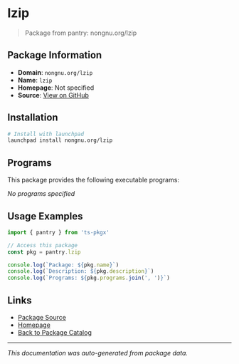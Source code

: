 # lzip

> Package from pantry: nongnu.org/lzip

## Package Information

- **Domain**: `nongnu.org/lzip`
- **Name**: `lzip`
- **Homepage**: Not specified
- **Source**: [View on GitHub](https://github.com/pkgxdev/pantry/tree/main/projects/nongnu.org/lzip/package.yml)

## Installation

```bash
# Install with launchpad
launchpad install nongnu.org/lzip
```

## Programs

This package provides the following executable programs:

*No programs specified*

## Usage Examples

```typescript
import { pantry } from 'ts-pkgx'

// Access this package
const pkg = pantry.lzip

console.log(`Package: ${pkg.name}`)
console.log(`Description: ${pkg.description}`)
console.log(`Programs: ${pkg.programs.join(', ')}`)
```

## Links

- [Package Source](https://github.com/pkgxdev/pantry/tree/main/projects/nongnu.org/lzip/package.yml)
- [Homepage](#)
- [Back to Package Catalog](../../../package-catalog.md)

---

*This documentation was auto-generated from package data.*
